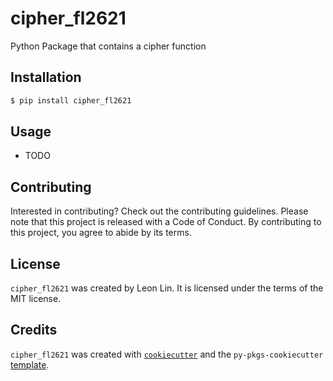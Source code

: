 # cipher_fl2621

Python Package that contains a cipher function

## Installation

```bash
$ pip install cipher_fl2621
```

## Usage

- TODO

## Contributing

Interested in contributing? Check out the contributing guidelines. Please note that this project is released with a Code of Conduct. By contributing to this project, you agree to abide by its terms.

## License

`cipher_fl2621` was created by Leon Lin. It is licensed under the terms of the MIT license.

## Credits

`cipher_fl2621` was created with [`cookiecutter`](https://cookiecutter.readthedocs.io/en/latest/) and the `py-pkgs-cookiecutter` [template](https://github.com/py-pkgs/py-pkgs-cookiecutter).
